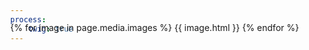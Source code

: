 ```yaml
---
process:
    twig: true
---
```


<style type="text/css">
    @keyframes slidy {
        0% { left: 0%; }
        20% { left: 0%; }
        25% { left: -100%; }
        45% { left: -100%; }
        50% { left: -200%; }
        70% { left: -200%; }
        75% { left: -300%; }
        95% { left: -300%; }
        100% { left: -400%; }
    }
    body { margin: 0; }
    div#slider {
        overflow: hidden;
        margin-top: -3rem;
        max-height: 30rem;
    }
    div#slider figure img { width: 20%; float: left; }
    div#slider figure {
        position: relative;
        width: 500%;
        margin: 0;
        left: 0;
        animation: 30s slidy infinite;
    }
</style>

<div id="slider">
    <figure>
    {% for image in page.media.images %}
        {{ image.html }}
    {% endfor %}
    </figure>
</div>